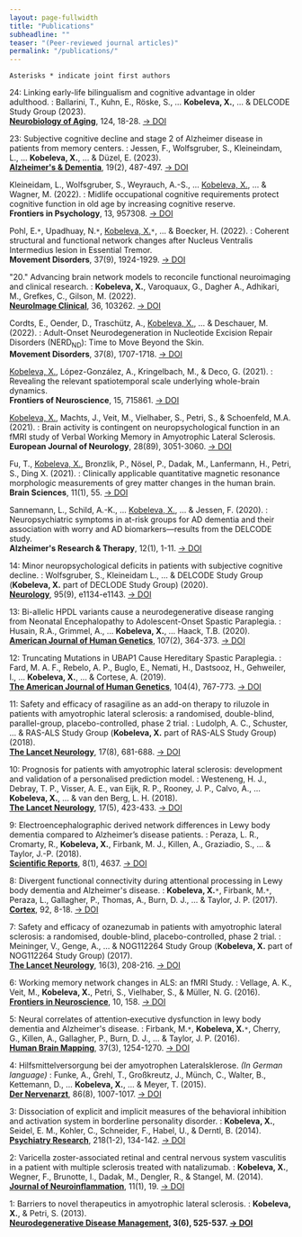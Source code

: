```yaml
---
layout: page-fullwidth
title: "Publications"
subheadline: ""
teaser: "(Peer-reviewed journal articles)"
permalink: "/publications/"
---
```

`Asterisks * indicate joint first authors`


24: Linking early-life bilingualism and cognitive advantage in older adulthood.
:   Ballarini, T., Kuhn, E., Röske, S., … <b>Kobeleva, X.</b>, … & DELCODE Study Group (2023).<br><b><u>Neurobiology of Aging</u></b>, 124, 18-28. [→ DOI](https://doi.org/10.1016/j.neurobiolaging.2022.12.005)


23: Subjective cognitive decline and stage 2 of Alzheimer disease in patients from memory centers.
:   Jessen, F., Wolfsgruber, S., Kleineindam, L., … <b>Kobeleva, X.</b>, … & Düzel, E. (2023).<br><b><u>Alzheimer's & Dementia</u></b>, 19(2), 487-497. [→ DOI](https://doi.org/10.1002/alz.12674)

Kleineidam, L., Wolfsgruber, S., Weyrauch, A.-S., … <u>Kobeleva, X.</u>, … & Wagner, M. (2022).
:   Midlife occupational cognitive requirements protect cognitive function in old age by increasing cognitive reserve.<br><b>Frontiers in Psychology</b>, 13, 957308. [→ DOI](https://doi.org/10.3389/fpsyg.2022.957308)

Pohl, E.`*`, Upadhuay, N.`*`, <u>Kobeleva, X.</u>`*`, … & Boecker, H. (2022). 
:   Coherent structural and functional network changes after Nucleus Ventralis Intermedius lesion in Essential Tremor.<br><b>Movement Disorders</b>, 37(9), 1924-1929. [→ DOI](https://doi.org/10.1002/mds.29130)

"20." Advancing brain network models to reconcile functional neuroimaging and clinical research.
:   <b>Kobeleva, X.</b>, Varoquaux, G., Dagher A., Adhikari, M., Grefkes, C., Gilson, M. (2022).<br><b><u>NeuroImage Clinical</u></b>, 36, 103262. [→ DOI](https://doi.org/10.1016/j.nicl.2022.103262)

Cordts, E., Oender, D., Traschütz, A., <u>Kobeleva, X.</u>, … & Deschauer, M. (2022).
:   Adult-Onset Neurodegeneration in Nucleotide Excision Repair Disorders (NERD<sub>ND</sub>): Time to Move Beyond the Skin.<br><b>Movement Disorders</b>, 37(8), 1707-1718. [→ DOI](https://doi.org/10.1002/mds.29071)

<u>Kobeleva, X.</u>, López-González, A., Kringelbach, M., & Deco, G. (2021).
:   Revealing the relevant spatiotemporal scale underlying whole-brain dynamics.<br><b>Frontiers of Neuroscience</b>, 15, 715861. [→ DOI](https://doi.org/10.3389/fnins.2021.715861)

<u>Kobeleva, X.</u>, Machts, J., Veit, M., Vielhaber, S., Petri, S., & Schoenfeld, M.A. (2021).
:   Brain activity is contingent on neuropsychological function in an fMRI study of Verbal Working Memory in Amyotrophic Lateral Sclerosis.<br><b>European Journal of Neurology</b>, 28(89), 3051-3060. [→ DOI](https://doi.org/10.1111/ene.14957)

Fu, T., <u>Kobeleva, X.</u>, Bronzlik, P., Nösel, P., Dadak, M., Lanfermann, H., Petri, S., Ding X. (2021).
:   Clinically applicable quantitative magnetic resonance morphologic measurements of grey matter changes in the human brain.<br><b>Brain Sciences</b>, 11(1), 55. [→ DOI](https://doi.org/10.3390/brainsci11010055)

Sannemann, L., Schild, A.-K., … <u>Kobeleva, X.</u>, … & Jessen, F. (2020).
:   Neuropsychiatric symptoms in at-risk groups for AD dementia and their association with worry and AD biomarkers—results from the DELCODE study.<br><b>Alzheimer's Research & Therapy</b>, 12(1), 1-11. [→ DOI](https://doi.org/10.1186/s13195-020-00701-7)

14: Minor neuropsychological deficits in patients with subjective cognitive decline.
:   Wolfsgruber, S., Kleineidam L., … & DELCODE Study Group (<b>Kobeleva, X.</b> part of DECLODE Study Group) (2020).<br><b><u>Neurology</u></b>, 95(9), e1134-e1143. [→ DOI](https://doi.org/10.1212/WNL.0000000000010142)

13: Bi-allelic HPDL variants cause a neurodegenerative disease ranging from Neonatal Encephalopathy to Adolescent-Onset Spastic Paraplegia.
:   Husain, R.A., Grimmel, A., … <b>Kobeleva, X.</b>, … Haack, T.B. (2020).<br><b><u>American Journal of Human Genetics</u></b>, 107(2), 364-373. [→ DOI](https://doi.org/10.1016/j.ajhg.2020.06.015)

12: Truncating Mutations in UBAP1 Cause Hereditary Spastic Paraplegia.
:   Fard, M. A. F., Rebelo, A. P., Buglo, E., Nemati, H., Dastsooz, H., Gehweiler, I., … <b>Kobeleva, X.</b>, … & Cortese, A. (2019).<br><b><u>The American Journal of Human Genetics</u></b>, 104(4), 767-773. [→ DOI](https://doi.org/10.1016/j.ajhg.2019.03.001)

11: Safety and efficacy of rasagiline as an add-on therapy to riluzole in patients with amyotrophic lateral sclerosis: a randomised, double-blind, parallel-group, placebo-controlled, phase 2 trial.
:   Ludolph, A. C., Schuster, … & RAS-ALS Study Group (<b>Kobeleva, X.</b> part of RAS-ALS Study Group) (2018).<br><b><u>The Lancet Neurology</u></b>, 17(8), 681-688. [→ DOI](https://doi.org/10.1016/S1474-4422(18)30176-5)

10: Prognosis for patients with amyotrophic lateral sclerosis: development and validation of a personalised prediction model.
:   Westeneng, H. J., Debray, T. P., Visser, A. E., van Eijk, R. P., Rooney, J. P., Calvo, A., … <b>Kobeleva, X.</b>, … & van den Berg, L. H. (2018).<br><b><u>The Lancet Neurology</u></b>, 17(5), 423-433. [→ DOI](https://doi.org/10.1016/S1474-4422(18)30089-9)

9: Electroencephalographic derived network differences in Lewy body dementia compared to Alzheimer’s disease patients.
:   Peraza, L. R., Cromarty, R., <b>Kobeleva, X.</b>, Firbank, M. J., Killen, A., Graziadio, S., … & Taylor, J.-P. (2018).<br><b><u>Scientific Reports</u></b>, 8(1), 4637. [→ DOI](https://doi.org/10.1038/s41598-018-22984-5)

8: Divergent functional connectivity during attentional processing in Lewy body dementia and Alzheimer's disease.
:   <b>Kobeleva, X.</b>`*`, Firbank, M.`*`, Peraza, L., Gallagher, P., Thomas, A., Burn, D. J., … & Taylor, J. P. (2017).<br><b><u>Cortex</u></b>, 92, 8-18. [→ DOI](https://doi.org/10.1016/j.cortex.2017.02.016)

7: Safety and efficacy of ozanezumab in patients with amyotrophic lateral sclerosis: a randomised, double-blind, placebo-controlled, phase 2 trial.
:   Meininger, V., Genge, A., … & NOG112264 Study Group (<b>Kobeleva, X.</b> part of NOG112264 Study Group) (2017).<br><b><u>The Lancet Neurology</u></b>, 16(3), 208-216. [→ DOI](https://doi.org/10.1016/S1474-4422(16)30399-4)

6: Working memory network changes in ALS: an fMRI Study.
:   Vellage, A. K., Veit, M., <b>Kobeleva, X.</b>, Petri, S., Vielhaber, S., & Müller, N. G. (2016).<br><b><u>Frontiers in Neuroscience</u></b>, 10, 158. [→ DOI](https://doi.org/10.3389/fnins.2016.00158)

5: Neural correlates of attention‐executive dysfunction in lewy body dementia and Alzheimer's disease.
:   Firbank, M.`*`, <b>Kobeleva, X.</b>`*`, Cherry, G., Killen, A., Gallagher, P., Burn, D. J., … & Taylor, J. P. (2016).<br><b><u>Human Brain Mapping</u></b>, 37(3), 1254-1270. [→ DOI](https://doi.org/10.1002/hbm.23100)

4: Hilfsmittelversorgung bei der amyotrophen Lateralsklerose. *(In German language)*
:   Funke, A., Grehl, T., Großkreutz, J., Münch, C., Walter, B., Kettemann, D., … <b>Kobeleva, X.</b>, … & Meyer, T. (2015).<br><b><u>Der Nervenarzt</u></b>, 86(8), 1007-1017. [→ DOI](https://doi.org/10.1007/s00115-015-4398-2)

3: Dissociation of explicit and implicit measures of the behavioral inhibition and activation system in borderline personality disorder.
:   <b>Kobeleva, X.</b>, Seidel, E. M., Kohler, C., Schneider, F., Habel, U., & Derntl, B. (2014).<br><b><u>Psychiatry Research</u></b>, 218(1-2), 134-142. [→ DOI](https://doi.org/10.1016/j.psychres.2014.04.027)

2: Varicella zoster-associated retinal and central nervous system vasculitis in a patient with multiple sclerosis treated with natalizumab.
:   <b>Kobeleva, X.</b>, Wegner, F., Brunotte, I., Dadak, M., Dengler, R., & Stangel, M. (2014).<br><b><u>Journal of Neuroinflammation</u></b>, 11(1), 19. [→ DOI](https://doi.org/10.1186/1742-2094-11-19)


1: Barriers to novel therapeutics in amyotrophic lateral sclerosis.
:   <b>Kobeleva, X.</b>, & Petri, S. (2013).<br><b><u>Neurodegenerative Disease Management</u><b/>, 3(6), 525-537. [→ DOI](https://doi.org/10.2217/nmt.13.66)

